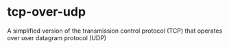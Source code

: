 # tcp-over-udp
A simplified version of the transmission control protocol (TCP) that operates over user datagram protocol (UDP)
